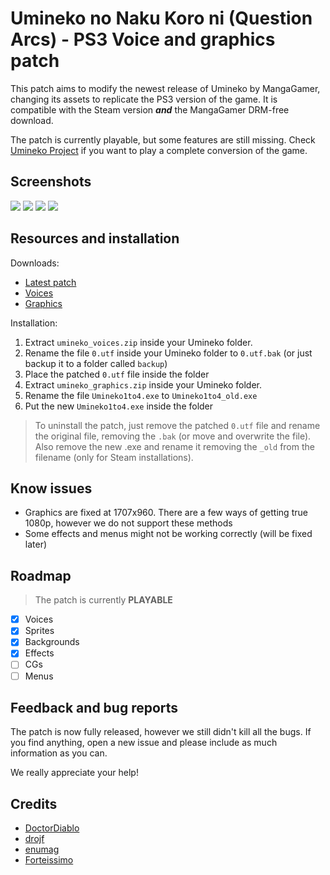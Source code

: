 # Umineko no Naku Koro ni (Question Arcs) - PS3 Voice and graphics patch

This patch aims to modify the newest release of Umineko by MangaGamer, changing its assets to replicate the PS3 version of the game.
It is compatible with the Steam version ***and*** the MangaGamer DRM-free download.

The patch is currently playable, but some features are still missing. Check [Umineko Project](https://umineko-project.org/en/) if you want to play a complete conversion of the game.

## Screenshots

![](https://i.mugi.io/3Csz3.jpg)
![](https://i.mugi.io/pzM5S.jpg)
![](https://i.mugi.io/SYfwa.jpg)
![](https://i.mugi.io/Uj7Ig.jpg)

## Resources and installation

Downloads:

 * [Latest patch](https://github.com/07th-mod/umineko-question/releases)
 * [Voices](https://mega.nz/#!uUIy0QTS!G1OpvX_7Fo0EfqCcsEYYkujA5CZFgh4EnM6GWHC2JQY)
 * [Graphics](https://mega.nz/#!OEYwXTSC!TyICU4skKfIuRKxW6XF_cJ5NH7Eghsg1a1sC_6Xg-7E)


Installation:

1. Extract ``umineko_voices.zip`` inside your Umineko folder.
2. Rename the file ``0.utf`` inside your Umineko folder to ``0.utf.bak`` (or just backup it to a folder called ``backup``)
3. Place the patched ``0.utf`` file inside the folder
4. Extract ``umineko_graphics.zip`` inside your Umineko folder.
5. Rename the file ``Umineko1to4.exe`` to ``Umineko1to4_old.exe``
6. Put the new ``Umineko1to4.exe`` inside the folder

> To uninstall the patch, just remove the patched ``0.utf`` file and rename the original file, removing the ``.bak`` (or move and overwrite the file). Also remove the new .exe and rename it removing the ``_old`` from the filename (only for Steam installations).

## Know issues

 * Graphics are fixed at 1707x960. There are a few ways of getting true 1080p, however we do not support these methods
 * Some effects and menus might not be working correctly (will be fixed later)

## Roadmap

> The patch is currently **PLAYABLE**

- [x] Voices
- [x] Sprites
- [x] Backgrounds
- [x] Effects
- [ ] CGs
- [ ] Menus

## Feedback and bug reports

The patch is now fully released, however we still didn't kill all the bugs. If you find anything, open a new issue and please include as much information as you can.

We really appreciate your help!

## Credits

 * [DoctorDiablo](https://github.com/DoctorDiablo)
 * [drojf](https://github.com/drojf)
 * [enumag](https://github.com/enumag)
 * [Forteissimo](https://github.com/Forteissimo)